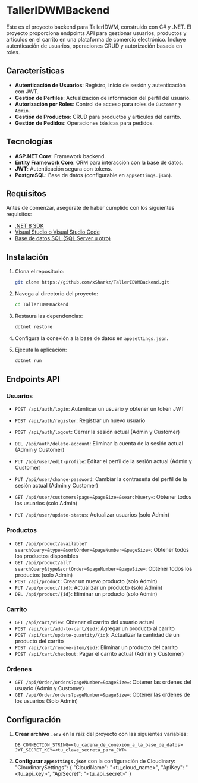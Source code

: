 # TallerIDWMBackend

Este es el proyecto backend para TallerIDWM, construido con C# y .NET. El proyecto proporciona endpoints API para gestionar usuarios, productos y artículos en el carrito en una plataforma de comercio electrónico. Incluye autenticación de usuarios, operaciones CRUD y autorización basada en roles.

## Características

- **Autenticación de Usuarios**: Registro, inicio de sesión y autenticación con JWT.
- **Gestión de Perfiles**: Actualización de información del perfil del usuario.
- **Autorización por Roles**: Control de acceso para roles de `Customer` y `Admin`.
- **Gestión de Productos**: CRUD para productos y artículos del carrito.
- **Gestión de Pedidos**: Operaciones básicas para pedidos.

## Tecnologías

- **ASP.NET Core**: Framework backend.
- **Entity Framework Core**: ORM para interacción con la base de datos.
- **JWT**: Autenticación segura con tokens.
- **PostgreSQL**: Base de datos (configurable en `appsettings.json`).

## Requisitos

Antes de comenzar, asegúrate de haber cumplido con los siguientes requisitos:

- [.NET 8 SDK](https://dotnet.microsoft.com/download/dotnet/8.0)
- [Visual Studio o Visual Studio Code]()
- [Base de datos SQL (SQL Server u otro)]()

## Instalación

1. Clona el repositorio:

   ```bash
   git clone https://github.com/xSharkz/TallerIDWMBackend.git
   ```

2. Navega al directorio del proyecto:

   ```bash
   cd TallerIDWMBackend
   ```

3. Restaura las dependencias:

   ```bash
   dotnet restore
   ```

4. Configura la conexión a la base de datos en `appsettings.json`.

5. Ejecuta la aplicación:

   ```bash
   dotnet run
   ```

## Endpoints API

### Usuarios

- `POST /api/auth/login`: Autenticar un usuario y obtener un token JWT
- `POST /api/auth/register`: Registrar un nuevo usuario
- `POST /api/auth/logout`: Cerrar la sesión actual (Admin y Customer)
- `DEL /api/auth/delete-account`: Eliminar la cuenta de la sesión actual (Admin y Customer)

- `PUT /api/user/edit-profile`: Editar el perfil de la sesión actual (Admin y Customer)
- `PUT /api/user/change-password`: Cambiar la contraseña del perfil de la sesión actual (Admin y Customer)
- `GET /api/user/customers?page=&pageSize=&searchQuery=`: Obtener todos los usuarios (solo Admin)
- `PUT /api/user/update-status`: Actualizar usuarios (solo Admin)

### Productos

- `GET /api/product/available?searchQuery=&type=&sortOrder=&pageNumber=&pageSize=`: Obtener todos los productos disponibles
- `GET /api/product/all?searchQuery&type&sortOrder=&pageNumber=&pageSize=`: Obtener todos los productos (solo Admin)
- `POST /api/product`: Crear un nuevo producto (solo Admin)
- `PUT /api/product/{id}`: Actualizar un producto (solo Admin)
- `DEL /api/product/{id}`: Eliminar un producto (solo Admin)
  
### Carrito

- `GET /api/cart/view`: Obtener el carrito del usuario actual
- `POST /api/cart/add-to-cart/{id}`: Agregar un producto al carrito
- `POST /api/cart/update-quantity/{id}`: Actualizar la cantidad de un producto del carrito
- `POST /api/cart/remove-item/{id}`: Eliminar un producto del carrito
- `POST /api/cart/checkout`: Pagar el carrito actual (Admin y Customer)

### Ordenes
- `GET /api/Order/orders?pageNumber=&pageSize=`: Obtener las ordenes del usuario (Admin y Customer)
- `GET /api/Order/orders?pageNumber=&pageSize=`: Obtener las ordenes de los usuarios (Solo Admin)

## Configuración

1. **Crear archivo `.env`** en la raíz del proyecto con las siguientes variables:

   ```env
   DB_CONNECTION_STRING=<tu_cadena_de_conexión_a_la_base_de_datos>
   JWT_SECRET_KEY=<tu_clave_secreta_para_JWT>

2. **Configurar `appsettings.json`** con la configuración de Cloudinary:
   "CloudinarySettings": {
   "CloudName": "<tu_cloud_name>",
   "ApiKey": "<tu_api_key>",
   "ApiSecret": "<tu_api_secret>"
   }